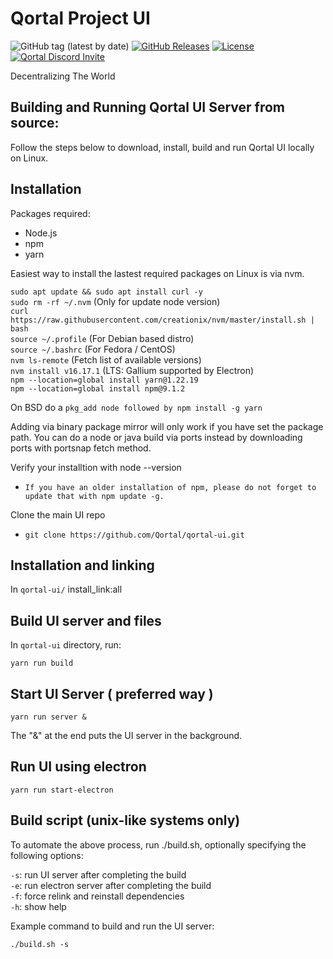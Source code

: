 # Qortal Project UI

![GitHub tag (latest by date)](https://img.shields.io/github/v/tag/Qortal/qortal-ui?label=latest%20version)
[![GitHub Releases](https://img.shields.io/github/downloads/Qortal/qortal-ui/latest/total)](https://github.com/Qortal/qortal-ui/releases/latest)
[![License](https://img.shields.io/badge/license-GPL--3.0-blue)](https://opensource.org/licenses/GPL-3.0)
[![Qortal Discord Invite](https://img.shields.io/discord/745037351163527189?color=%237289DA&label=chat&logo=discord&logoColor=white)](https://discord.com/invite/54UyhB7)

Decentralizing The World

Building and Running Qortal UI Server from source:
----------------------------------------------------
Follow the steps below to download, install, build and run Qortal UI locally on Linux.


Installation
------------
Packages required:
 - Node.js
 - npm
 - yarn

Easiest way to install the lastest required packages on Linux is via nvm. 

``` sudo apt update && sudo apt install curl -y ``` <br/>
``` sudo rm -rf ~/.nvm ``` (Only for update node version)<br/>
``` curl https://raw.githubusercontent.com/creationix/nvm/master/install.sh | bash ``` <br/>
``` source ~/.profile ``` (For Debian based distro) <br/>
``` source ~/.bashrc ``` (For Fedora / CentOS) <br/>
``` nvm ls-remote ``` (Fetch list of available versions) <br/>
``` nvm install v16.17.1 ```  (LTS: Gallium supported by Electron) <br/>
``` npm --location=global install yarn@1.22.19 ``` <br/>
``` npm --location=global install npm@9.1.2 ``` <br/>

On BSD do a ``` pkg_add node followed by npm install -g yarn ```

Adding via binary package mirror will only work if you have set the package path. You can do a node or java build via ports instead by downloading ports with portsnap fetch method.

Verify your installtion with node --version <br/>
- ``` If you have an older installation of npm, please do not forget to update that with npm update -g. ```

Clone the main UI repo
 - ``` git clone https://github.com/Qortal/qortal-ui.git ```

Installation and linking
------------------------
 In `qortal-ui/` install_link:all


Build UI server and files
-------------------------
In `qortal-ui` directory, run:
```
yarn run build
```

Start UI Server ( preferred way )
---------------
```
yarn run server &
```
The "&" at the end puts the UI server in the background.

Run UI using electron
---------------------
```
yarn run start-electron
```

Build script (unix-like systems only)
-------------------------------------
To automate the above process, run ./build.sh, optionally specifying the following options:

`-s`: run UI server after completing the build<br />
`-e`: run electron server after completing the build<br />
`-f`: force relink and reinstall dependencies<br />
`-h`: show help<br />

Example command to build and run the UI server:
```
./build.sh -s
```
